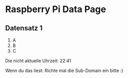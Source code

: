 
# Raspberry Pi Data Page
## Datensatz 1
1. A
2. B
3. C

Die nicht aktuelle Uhrzeit: 22:41

Wenn du das liest: Richte mal die Sub-Domain ein bitte :)
